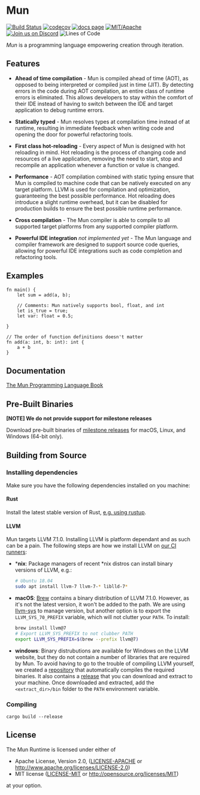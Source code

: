 # Mun

[![Build Status](https://github.com/mun-lang/mun/workflows/CI/badge.svg?branch=master)](https://github.com/mun-lang/mun/actions)
[![codecov](https://codecov.io/gh/mun-lang/mun/branch/master/graph/badge.svg)](https://codecov.io/gh/mun-lang/mun)
[![docs page][docs-badge]][docs] [![MIT/Apache][licence-badge]][li]
[![Join us on Discord][s4]][di]
![Lines of Code][s6]

[s1]: https://dev.azure.com/mun-lang/mun/_apis/build/status/mun-lang.mun?branchName=master
[docs-badge]: https://img.shields.io/badge/docs-website-blue.svg
[docs]: https://docs.mun-lang.org/
[licence-badge]: https://img.shields.io/badge/license-MIT%2FApache-blue.svg
[s4]: https://img.shields.io/discord/602227728480993281.svg?logo=discord
[s6]: https://tokei.rs/b1/github/mun-lang/mun?category=code
[ci]: https://dev.azure.com/mun-lang/mun/_build/latest?definitionId=1&branchName=master
[li]: COPYRIGHT
[di]: https://discord.gg/SfvvcCU

*Mun* is a programming language empowering creation through iteration.

## Features

- **Ahead of time compilation** - Mun is compiled ahead of time (AOT), as opposed to being
  interpreted or compiled just in time (JIT). By detecting errors in the code during AOT
  compilation, an entire class of runtime errors is eliminated. This allows developers to stay
  within the comfort of their IDE instead of having to switch between the IDE and target application
  to debug runtime errors.

- **Statically typed** - Mun resolves types at compilation time instead of at runtime, resulting in
  immediate feedback when writing code and opening the door for powerful refactoring tools.

- **First class hot-reloading** - Every aspect of Mun is designed with hot reloading in mind. Hot
  reloading is the process of changing code and resources of a live application, removing the need
  to start, stop and recompile an application whenever a function or value is changed.

- **Performance** - AOT compilation combined with static typing ensure that Mun is compiled to
  machine code that can be natively executed on any target platform. LLVM is used for compilation
  and optimization, guaranteeing the best possible performance. Hot reloading does introduce a
  slight runtime overhead, but it can be disabled for production builds to ensure the best possible
  runtime performance.

- **Cross compilation** - The Mun compiler is able to compile to all supported target platforms from
  any supported compiler platform.

- **Powerful IDE integration** *not implemented yet* - The Mun language and compiler framework are
  designed to support source code queries, allowing for powerful IDE integrations such as code
  completion and refactoring tools.

## Examples

```mun
fn main() {
    let sum = add(a, b);

    // Comments: Mun natively supports bool, float, and int
    let is_true = true;
    let var: float = 0.5;
    
}

// The order of function definitions doesn't matter
fn add(a: int, b: int): int {
    a + b
}
```

## Documentation

[The Mun Programming Language Book](https://docs.mun-lang.org/)

## Pre-Built Binaries

**[NOTE] We do not provide support for milestone releases**

Download pre-built binaries of [milestone releases](https://github.com/mun-lang/mun/releases) for
macOS, Linux, and Windows (64-bit only).

## Building from Source

### Installing dependencies

Make sure you have the following dependencies installed on you machine:

#### Rust

Install the latest stable version of Rust, [e.g. using
rustup](https://www.rust-lang.org/tools/install). 

#### LLVM

Mun targets LLVM 7.1.0. Installing LLVM is platform dependant and as such can be a pain. The
following steps are how we install LLVM on [our CI
runners](.github/actions/install-llvm/index.js):

* ***nix**: Package managers of recent *nix distros can install binary versions of LLVM, e.g.:
  ```bash
  # Ubuntu 18.04
  sudo apt install llvm-7 llvm-7-* liblld-7*
  ```
* **macOS**: [Brew](https://brew.sh/) contains a binary distribution of LLVM 7.1.0. However, as it's
  not the latest version, it won't be added to the path. We are using
  [llvm-sys](https://crates.io/crates/llvm-sys) to manage version, but another option is to export 
  the `LLVM_SYS_70_PREFIX` variable, which will not clutter your `PATH`. To install:
  ```bash
  brew install llvm@7
  # Export LLVM_SYS_PREFIX to not clubber PATH
  export LLVM_SYS_PREFIX=$(brew --prefix llvm@7)
  ```
* **windows**: Binary distrubutions are available for Windows on the LLVM website, but they
  do not contain a number of libraries that are required by Mun. To avoid having to go to the 
  trouble of compiling LLVM yourself, we created a
  [repository](https://github.com/mun-lang/llvm-package-windows) that automatically compiles the
 required binaries. It also contains a
  [release](https://github.com/mun-lang/llvm-package-windows/releases/download/v7.1.0/llvm-7.1.0-windows-x64-msvc15.7z)
  that you can download and extract to your machine. Once downloaded and extracted, add the `<extract_dir>/bin`
  folder to the `PATH` environment variable.

### Compiling

```
cargo build --release
```

## License

The Mun Runtime is licensed under either of

 * Apache License, Version 2.0, ([LICENSE-APACHE](LICENSE-APACHE) or 
   http://www.apache.org/licenses/LICENSE-2.0)
 * MIT license ([LICENSE-MIT](LICENSE-MIT) or http://opensource.org/licenses/MIT)
 
 at your option.
